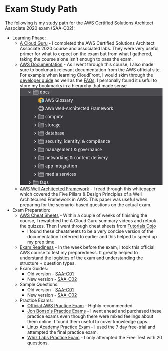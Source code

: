 # Exam Study Path

The following is my study path for the AWS Certified Solutions Architect Associate 2020 exam (SAA-C02):

- Learning Phase:
    - [A Cloud Guru](https://acloud.guru/learn/aws-certified-solutions-architect-associate) - I completed the AWS Certified Solutions Architect Associate 2020 course and associated labs. They were very useful primer for what to expect on the exam but from what I gathered, taking the course alone isn't enough to pass the exam.
    - [AWS Documentation](https://docs.aws.amazon.com/) - As I went through this course, I also made sure to bookmark relevant documentation from the AWS official site. For example when learning CloudFront, I would skim through the [developer guide](https://docs.aws.amazon.com/AmazonCloudFront/latest/DeveloperGuide/Introduction.html) as well as the [FAQs](https://aws.amazon.com/cloudfront/faqs/). I personally found it useful to store my bookmarks in a hierarchy that made sense
            <div align="center">
              <img src="./img/aws_bookmarks.png" width="500">
            </div>
    - [AWS Well Architected Framework](https://d1.awsstatic.com/whitepapers/architecture/AWS_Well-Architected_Framework.pdf) - I read through this whitepaper which covered the Five Pillars & Design Principles of a Well Architecured Framework in AWS. This paper was useful when preparing for the scenario-based questions on the actual exam.
- Exam Preparation:
    - [AWS Cheat Sheets](https://tutorialsdojo.com/aws-cheat-sheets/) - Within a couple of weeks of finishing the course, I rewatched the A Cloud Guru summary videos and retook the quizzes. Then I went through cheat sheets from [Tutorials Dojo](https://tutorialsdojo.com/)
        - I found these cheatsheets to be a very concise version of the documentation I referred to earlier and this helped to speed up my prep time.
    - [Exam Readiness](https://www.aws.training/Details/Curriculum?id=20685) - In the week before the exam, I took this official AWS course to test my preparedness. It greatly helped to understand the logistics of the exam and understanding the structure + question types.
    - Exam Guides:
        - Old version - [SAA-C01](https://d1.awsstatic.com/training-and-certification/docs-sa-assoc/AWS_Certified_Solutions_Architect_Associate-Exam_Guide_1.8.pdf)
        - New version - [SAA-C02](https://d1.awsstatic.com/training-and-certification/docs-sa-assoc/AWS-Certified-Solutions-Architect-Associate_Exam-Guide.pdf)
    - Sample Questions:
        - Old version - [SAA-C01](https://d1.awsstatic.com/training-and-certification/docs/AWS_Certified_Solutions_Architect_Associate_Sample_Questions.pdf)
        - New version - [SAA-C02](https://d1.awsstatic.com/training-and-certification/docs-sa-assoc/AWS-Certified-Solutions-Architect-Associate-Exam-Guide_v1.1_2019_08_27_FINAL.pdf)
    - Practice Exams:
        - [Official AWS Practice Exam](https://aws.amazon.com/certification/certification-prep/) - Highly recommended.
        - [Jon Bonso's Practice Exams](https://portal.tutorialsdojo.com/courses/aws-certified-solutions-architect-associate-practice-exams/) - I went ahead and purchased these practice exams even though there were mixed feelings about them online. I found them useful to cover knowledge gaps.
        - [Linux Academy Practice Exam](https://linuxacademy.com/course/aws-certified-solutions-architect-2019-associate-level/) - I used the 7 day free-trial and attempted the final practice exam.
        - [Whiz Labs Practice Exam](https://www.whizlabs.com/aws-solutions-architect-associate/) - I only attempted the Free Test with 20 questions.
